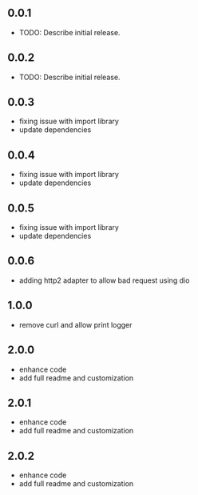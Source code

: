 ## 0.0.1

* TODO: Describe initial release.
## 0.0.2

* TODO: Describe initial release.

## 0.0.3

* fixing issue with import library
* update dependencies

## 0.0.4

* fixing issue with import library
* update dependencies
## 0.0.5

* fixing issue with import library
* update dependencies

## 0.0.6

* adding http2 adapter to allow bad request using dio

## 1.0.0

* remove curl and allow print logger

## 2.0.0

* enhance code 
* add full readme and customization

## 2.0.1

* enhance code
* add full readme and customization

## 2.0.2

* enhance code
* add full readme and customization